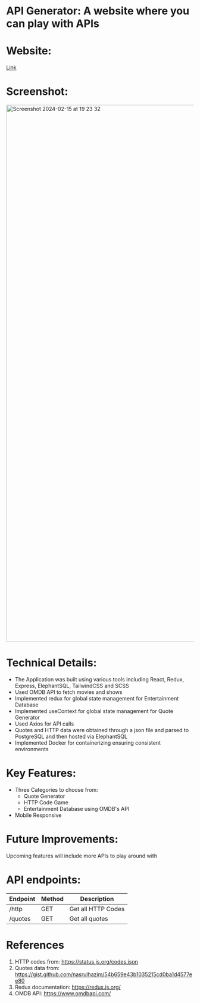 # API Generator: A website where you can play with APIs

# Website:

<a href="https://api-generator-frontend.vercel.app/" target="_blank">Link</a>

# Screenshot:

<img width="1440" alt="Screenshot 2024-02-15 at 19 23 32" src="https://github.com/badri119/API-Generator/assets/90651004/c7d74d83-c016-40c5-bc9f-98fe6a46c58c">


# Technical Details:

- The Application was built using various tools including React, Redux, Express, ElephantSQL, TailwindCSS and SCSS
- Used OMDB API to fetch movies and shows
- Implemented redux for global state management for Entertainment Database
- Implemented useContext for global state management for Quote Generator
- Used Axios for API calls
- Quotes and HTTP data were obtained through a json file and parsed to PostgreSQL and then hosted via ElephantSQL
- Implemented Docker for containerizing ensuring consistent environments

# Key Features:

- Three Categories to choose from:
  - Quote Generator
  - HTTP Code Game
  - Entertainment Database using OMDB's API
- Mobile Responsive

# Future Improvements:

Upcoming features will include more APIs to play around with

# API endpoints:

| Endpoint | Method | Description        |
| -------- | ------ | ------------------ |
| /http    | GET    | Get all HTTP Codes |
| /quotes  | GET    | Get all quotes     |

# References

1. HTTP codes from: https://status.js.org/codes.json
2. Quotes data from: https://gist.github.com/nasrulhazim/54b659e43b1035215cd0ba1d4577ee80
3. Redux documentation: https://redux.js.org/
4. OMDB API: https://www.omdbapi.com/
